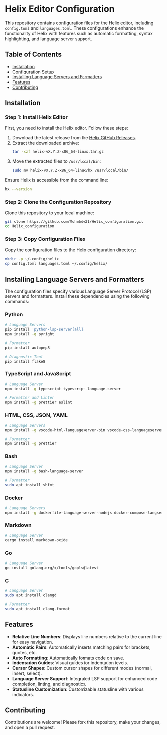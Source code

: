 # Helix Editor Configuration

This repository contains configuration files for the Helix editor, including `config.toml` and `languages.toml`. These configurations enhance the functionality of Helix with features such as automatic formatting, syntax highlighting, and language server support.

## Table of Contents

- [Installation](#installation)
- [Configuration Setup](#configuration-setup)
- [Installing Language Servers and Formatters](#installing-language-servers-and-formatters)
- [Features](#features)
- [Contributing](#contributing)

## Installation

### Step 1: Install Helix Editor

First, you need to install the Helix editor. Follow these steps:

1. Download the latest release from the [Helix GitHub Releases](https://github.com/helix-editor/helix/releases).
2. Extract the downloaded archive:
   ```sh
   tar -xzf helix-vX.Y.Z-x86_64-linux.tar.gz
   ```
3. Move the extracted files to `/usr/local/bin`:
   ```sh
   sudo mv helix-vX.Y.Z-x86_64-linux/hx /usr/local/bin/
   ```

Ensure Helix is accessible from the command line:

```sh
hx --version
```

### Step 2: Clone the Configuration Repository

Clone this repository to your local machine:

```sh
git clone https://github.com/Mohabdo21/Helix_configuration.git
cd Helix_configuration
```

### Step 3: Copy Configuration Files

Copy the configuration files to the Helix configuration directory:

```sh
mkdir -p ~/.config/helix
cp config.toml languages.toml ~/.config/helix/
```

## Installing Language Servers and Formatters

The configuration files specify various Language Server Protocol (LSP) servers and formatters. Install these dependencies using the following commands:

### Python

```sh
# Language Servers
pip install 'python-lsp-server[all]'
npm install -g pyright

# Formatter
pip install autopep8

# Diagnostic Tool
pip install flake8
```

### TypeScript and JavaScript

```sh
# Language Server
npm install -g typescript typescript-language-server

# Formatter and Linter
npm install -g prettier eslint
```

### HTML, CSS, JSON, YAML

```sh
# Language Servers
npm install -g vscode-html-languageserver-bin vscode-css-languageserver-bin vscode-json-languageserver yaml-language-server

# Formatter
npm install -g prettier
```

### Bash

```sh
# Language Server
npm install -g bash-language-server

# Formatter
sudo apt install shfmt
```

### Docker

```sh
# Language Servers
npm install -g dockerfile-language-server-nodejs docker-compose-langserver
```

### Markdown

```sh
# Language Server
cargo install markdown-oxide
```

### Go

```sh
# Language Server
go install golang.org/x/tools/gopls@latest
```

### C

```sh
# Language Server
sudo apt install clangd

# Formatter
sudo apt install clang-format
```

## Features

- **Relative Line Numbers**: Displays line numbers relative to the current line for easy navigation.
- **Automatic Pairs**: Automatically inserts matching pairs for brackets, quotes, etc.
- **Auto Formatting**: Automatically formats code on save.
- **Indentation Guides**: Visual guides for indentation levels.
- **Cursor Shapes**: Custom cursor shapes for different modes (normal, insert, select).
- **Language Server Support**: Integrated LSP support for enhanced code completion, linting, and diagnostics.
- **Statusline Customization**: Customizable statusline with various indicators.

## Contributing

Contributions are welcome! Please fork this repository, make your changes, and open a pull request.
